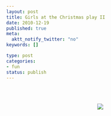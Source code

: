 ```yaml
--- 
layout: post
title: Girls at the Christmas play II
date: 2010-12-19
published: true
meta: 
  aktt_notify_twitter: "no"
keywords: []

type: post
categories: 
- fun
status: publish
---
```



<br /><br /><center>[![](http://eick.us/files/2010/12/B8F5D832-180F-4D43-AAE2-DDF88C1B3AEC0.jpg)](http://eick.us/files/2010/12/B8F5D832-180F-4D43-AAE2-DDF88C1B3AEC0.jpg)</center><br /><br />

